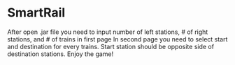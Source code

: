 # SmartRail
After open .jar file you need to input number of left stations, # of right stations, 
and # of trains in first page In second page you need to select start and destination for every trains. 
Start station should be opposite side of destination stations. Enjoy the game!

